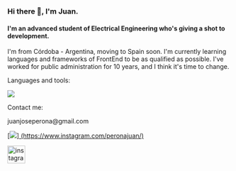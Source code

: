 ### Hi there 👋, I'm Juan.
#### I'm an advanced student of Electrical Engineering who's giving a shot to development.
I'm from Córdoba - Argentina, moving to Spain soon.
I'm currently learning languages and frameworks of FrontEnd to be as qualified as possible.
I've worked for public administration for 10 years, and I think it's time to change.


Languages and tools:

<p>
  <a href="https://skillicons.dev">
    <img src="https://skillicons.dev/icons?i=html,css,git,js,py" />
  </a>
</p>

Contact me:
<p> juanjoseperona@gmail.com </p> 

<p>
  <a href="https://skillicons.dev">
    [<img src="https://skillicons.dev/icons?i=instagram">] (https://www.instagram.com/peronajuan/)
  </a>
</p>


[<img src='https://cdn.jsdelivr.net/npm/simple-icons@3.0.1/icons/instagram.svg' alt='instagram' height='40'>](https://www.instagram.com/peronajuan/) 
